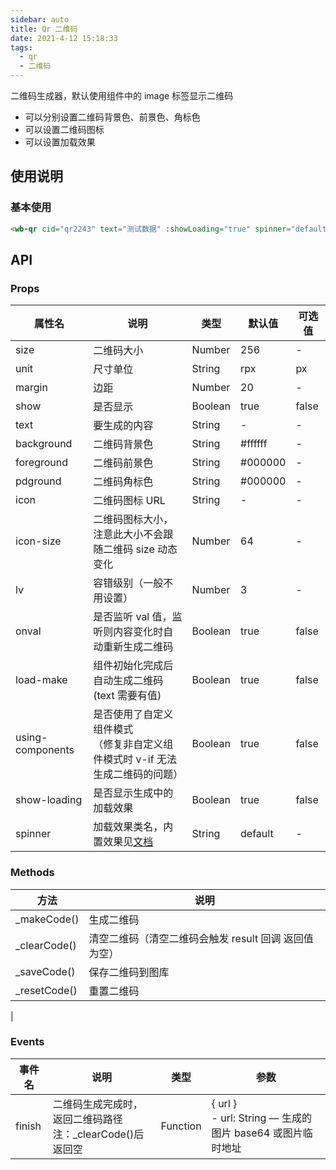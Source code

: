 ```yaml
---
sidebar: auto
title: Qr 二维码
date: 2021-4-12 15:18:33
tags:
  - qr
  - 二维码
---
```


二维码生成器，默认使用组件中的 image 标签显示二维码

- 可以分别设置二维码背景色、前景色、角标色
- 可以设置二维码图标
- 可以设置加载效果

## 使用说明

### 基本使用

```html static
<wb-qr cid="qr2243" text="测试数据" :showLoading="true" spinner="default" />
```

## API

### Props

| 属性名           | 说明                                                                             | 类型    | 默认值  | 可选值 |
| ---------------- | -------------------------------------------------------------------------------- | ------- | ------- | ------ |
| size             | 二维码大小                                                                       | Number  | 256     | -      |
| unit             | 尺寸单位                                                                         | String  | rpx     | px     |
| margin           | 边距                                                                             | Number  | 20      | -      |
| show             | 是否显示                                                                         | Boolean | true    | false  |
| text             | 要生成的内容                                                                     | String  | -       | -      |
| background       | 二维码背景色                                                                     | String  | #ffffff | -      |
| foreground       | 二维码前景色                                                                     | String  | #000000 | -      |
| pdground         | 二维码角标色                                                                     | String  | #000000 | -      |
| icon             | 二维码图标 URL                                                                   | String  | -       | -      |
| icon-size        | 二维码图标大小，注意此大小不会跟随二维码 size 动态变化                           | Number  | 64      | -      |
| lv               | 容错级别（一般不用设置）                                                         | Number  | 3       | -      |
| onval            | 是否监听 val 值，监听则内容变化时自动重新生成二维码                              | Boolean | true    | false  |
| load-make        | 组件初始化完成后自动生成二维码(text 需要有值)                                    | Boolean | true    | false  |
| using-components | 是否使用了自定义组件模式<br>（修复非自定义组件模式时 v-if 无法生成二维码的问题） | Boolean | true    | false  |
| show-loading     | 是否显示生成中的加载效果                                                         | Boolean | true    | false  |
| spinner          | 加载效果类名，内置效果见[文档](../basic/loading.html#内置效果)                   | String  | default | -      |

### Methods

| 方法          | 说明                                                  |
| ------------- | ----------------------------------------------------- |
| \_makeCode()  | 生成二维码                                            |
| \_clearCode() | 清空二维码（清空二维码会触发 result 回调 返回值为空） |
| \_saveCode()  | 保存二维码到图库                                      |
| \_resetCode() | 重置二维码                                            |

|

### Events

| 事件名 | 说明                                                          | 类型     | 参数                                                         |
| ------ | ------------------------------------------------------------- | -------- | ------------------------------------------------------------ |
| finish | 二维码生成完成时，返回二维码路径<br>注：\_clearCode()后返回空 | Function | { url }<br> - url: String — 生成的图片 base64 或图片临时地址 |
